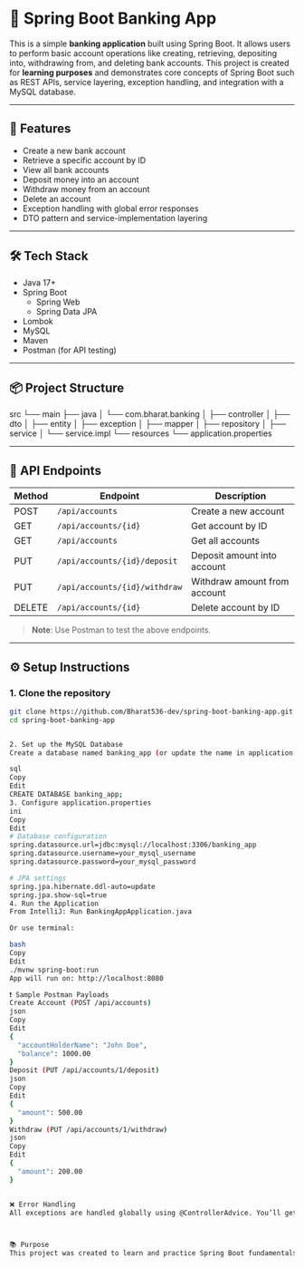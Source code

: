 # 🏦 Spring Boot Banking App

This is a simple **banking application** built using Spring Boot. It allows users to perform basic account operations like creating, retrieving, depositing into, withdrawing from, and deleting bank accounts. This project is created for **learning purposes** and demonstrates core concepts of Spring Boot such as REST APIs, service layering, exception handling, and integration with a MySQL database.

---

## 🚀 Features

- Create a new bank account
- Retrieve a specific account by ID
- View all bank accounts
- Deposit money into an account
- Withdraw money from an account
- Delete an account
- Exception handling with global error responses
- DTO pattern and service-implementation layering

---

## 🛠 Tech Stack

- Java 17+
- Spring Boot
    - Spring Web
    - Spring Data JPA
- Lombok
- MySQL
- Maven
- Postman (for API testing)

---

## 📦 Project Structure

src
└── main
├── java
│ └── com.bharat.banking
│ ├── controller
│ ├── dto
│ ├── entity
│ ├── exception
│ ├── mapper
│ ├── repository
│ ├── service
│ └── service.impl
└── resources
└── application.properties


---

## 📡 API Endpoints

| Method | Endpoint                     | Description                    |
|--------|------------------------------|--------------------------------|
| POST   | `/api/accounts`              | Create a new account           |
| GET    | `/api/accounts/{id}`         | Get account by ID              |
| GET    | `/api/accounts`              | Get all accounts               |
| PUT    | `/api/accounts/{id}/deposit` | Deposit amount into account    |
| PUT    | `/api/accounts/{id}/withdraw`| Withdraw amount from account   |
| DELETE | `/api/accounts/{id}`         | Delete account by ID           |

> **Note**: Use Postman to test the above endpoints.

---

## ⚙️ Setup Instructions

### 1. Clone the repository
```bash
git clone https://github.com/Bharat536-dev/spring-boot-banking-app.git
cd spring-boot-banking-app


2. Set up the MySQL Database
Create a database named banking_app (or update the name in application.properties).

sql
Copy
Edit
CREATE DATABASE banking_app;
3. Configure application.properties
ini
Copy
Edit
# Database configuration
spring.datasource.url=jdbc:mysql://localhost:3306/banking_app
spring.datasource.username=your_mysql_username
spring.datasource.password=your_mysql_password

# JPA settings
spring.jpa.hibernate.ddl-auto=update
spring.jpa.show-sql=true
4. Run the Application
From IntelliJ: Run BankingAppApplication.java

Or use terminal:

bash
Copy
Edit
./mvnw spring-boot:run
App will run on: http://localhost:8080

❗ Sample Postman Payloads
Create Account (POST /api/accounts)
json
Copy
Edit
{
  "accountHolderName": "John Doe",
  "balance": 1000.00
}
Deposit (PUT /api/accounts/1/deposit)
json
Copy
Edit
{
  "amount": 500.00
}
Withdraw (PUT /api/accounts/1/withdraw)
json
Copy
Edit
{
  "amount": 200.00
}


❌ Error Handling
All exceptions are handled globally using @ControllerAdvice. You’ll get clear error messages in JSON format for bad requests or invalid operations.



📚 Purpose
This project was created to learn and practice Spring Boot fundamentals, including REST APIs, service-repository architecture, exception handling, and integration with MySQL.

